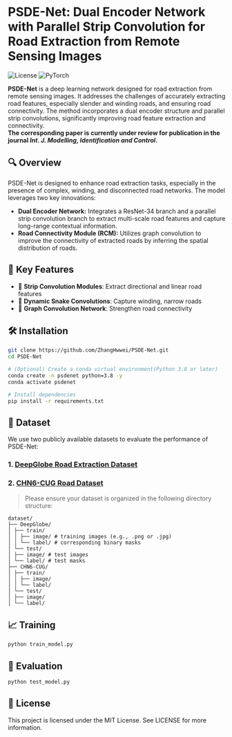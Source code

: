 # PSDE-Net: Dual Encoder Network with Parallel Strip Convolution for Road Extraction from Remote Sensing Images

![License](https://img.shields.io/badge/license-MIT-green)
![PyTorch](https://img.shields.io/badge/framework-PyTorch-blue)

**PSDE-Net** is a deep learning network designed for road extraction from remote sensing images. It addresses the challenges of accurately extracting road features, especially slender and winding roads, and ensuring road connectivity. The method incorporates a dual encoder structure and parallel strip convolutions, significantly improving road feature extraction and connectivity.<br>
**The corresponding paper is currently under review for publication in the journal _Int. J. Modelling, Identification and Control_.**

## 🔍 Overview

PSDE-Net is designed to enhance road extraction tasks, especially in the presence of complex, winding, and disconnected road networks. The model leverages two key innovations:
- __Dual Encoder Network:__ Integrates a ResNet-34 branch and a parallel strip convolution branch to extract multi-scale road features and capture long-range contextual information.
- __Road Connectivity Module (RCM):__ Utilizes graph convolution to improve the connectivity of extracted roads by inferring the spatial distribution of roads.

## 🚀 Key Features

- 📏 **Strip Convolution Modules**: Extract directional and linear road features
- 🐍 **Dynamic Snake Convolutions**: Capture winding, narrow roads
- 🧠 **Graph Convolution Network**: Strengthen road connectivity

## 🛠️ Installation

```bash
git clone https://github.com/ZhangHwwei/PSDE-Net.git
cd PSDE-Net

# (Optional) Create a conda virtual environment(Python 3.8 or later)
conda create -n psdenet python=3.8 -y
conda activate psdenet

# Install dependencies
pip install -r requirements.txt
```
## 📁 Dataset
We use two publicly available datasets to evaluate the performance of PSDE-Net:
### 1. [DeepGlobe Road Extraction Dataset](http://deepglobe.org/challenge.html)
### 2. [CHN6-CUG Road Dataset](https://grzy.cug.edu.cn/zhuqiqi/zh_CN/yjgk/32368/list/index.htm)
> Please ensure your dataset is organized in the following directory structure:
```
dataset/
├── DeepGlobe/
│ ├── train/
│ │ ├── image/ # training images (e.g., .png or .jpg)
│ │ └── label/ # corresponding binary masks
│ └── test/
│ ├── image/ # test images
│ └── label/ # test masks
├── CHN6-CUG/
│ ├── train/
│ │ ├── image/
│ │ └── label/
│ └── test/
│ ├── image/
│ └── label/
```

## 📈 Training
```bash
python train_model.py
```
## 🧪 Evaluation
```bash
python test_model.py
```
## 📝 License
This project is licensed under the MIT License. See LICENSE for more information.
